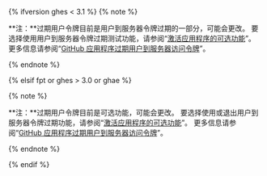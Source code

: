 {% ifversion ghes < 3.1 %}
{% note %}

**注：**过期用户令牌目前是用户到服务器令牌过期的一部分，可能会更改。 要选择使用用户到服务器令牌过期测试功能，请参阅“[激活应用程序的可选功能](/developers/apps/activating-optional-features-for-apps)”。 更多信息请参阅“[GitHub 应用程序过期用户到服务器访问令牌](https://developer.github.com/changes/2020-04-30-expiring-user-to-server-access-tokens-for-github-apps)”。

{% endnote %}

{% elsif fpt or ghes > 3.0 or ghae %}

{% note %}

**注：**过期用户令牌目前是可选功能，可能会更改。 要选择使用或退出用户到服务器令牌过期功能，请参阅“[激活应用程序的可选功能](/developers/apps/activating-optional-features-for-apps)”。 更多信息请参阅“[GitHub 应用程序过期用户到服务器访问令牌](https://developer.github.com/changes/2020-04-30-expiring-user-to-server-access-tokens-for-github-apps)”。

{% endnote %}

{% endif %}
